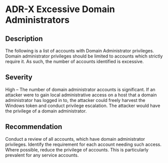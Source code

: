ADR-X Excessive Domain Administrators
=====================================

Description
-----------

The following is a list of accounts with Domain Administrator privileges. Domain administrator privileges should be limited to accounts which strictly require it. As such, the number of accounts identified is excessive.

Severity
--------
High – The number of domain administrator accounts is significant. If an attacker were to gain local administrative access on a host that a domain administrator has logged in to, the attacker could freely harvest the Windows token and conduct privilege escalation. The attacker would have the privilege of a domain administrator.

Recommendation
--------------
Conduct a review of all accounts, which have domain administrator privileges. Identify the requirement for each account needing such access. Where possible, reduce the privilege of accounts. This is particularly prevalent for any service accounts.
